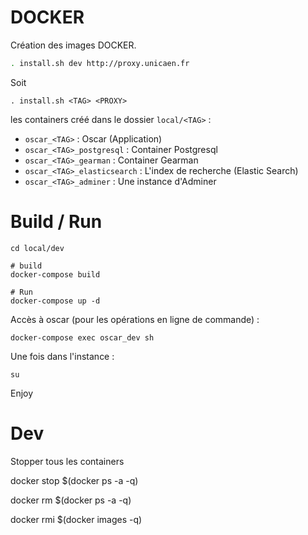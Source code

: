 # DOCKER

Création des images DOCKER.

```bash
. install.sh dev http://proxy.unicaen.fr
```

Soit

```
. install.sh <TAG> <PROXY>
```

les containers créé dans le dossier `local/<TAG>` :

 - `oscar_<TAG>` : Oscar (Application)
 - `oscar_<TAG>_postgresql` : Container Postgresql
 - `oscar_<TAG>_gearman` : Container Gearman
 - `oscar_<TAG>_elasticsearch` : L'index de recherche (Elastic Search)
 - `oscar_<TAG>_adminer` : Une instance d'Adminer

# Build / Run

```
cd local/dev

# build
docker-compose build

# Run
docker-compose up -d
```

Accès à oscar (pour les opérations en ligne de commande) : 

```
docker-compose exec oscar_dev sh
```

Une fois dans l'instance : 

```
su
```

Enjoy

# Dev

Stopper tous les containers

docker stop $(docker ps -a -q)

docker rm $(docker ps -a -q)

docker rmi $(docker images -q)



